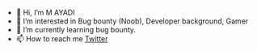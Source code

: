 - 👋 Hi, I’m M AYADI
- 👀 I’m interested in Bug bounty (Noob), Developer background, Gamer
- 🌱 I’m currently learning bug bounty.
- 📫 How to reach me [Twitter](https://twitter.com/ayadim_)

<!---
ayadim/ayadim is a ✨ special ✨ repository because its `README.md` (this file) appears on your GitHub profile.
You can click the Preview link to take a look at your changes.
--->

